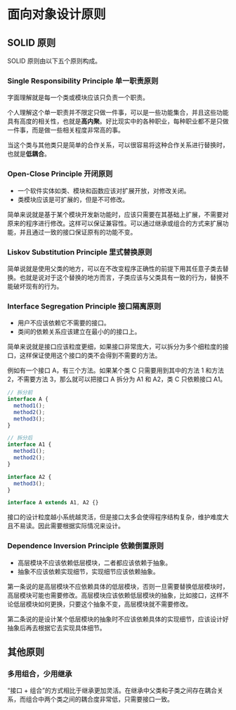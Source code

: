 # 面向对象设计原则

## SOLID 原则

SOLID 原则由以下五个原则构成。

### Single Responsibility Principle 单一职责原则

字面理解就是每一个类或模块应该只负责一个职责。

个人理解这个单一职责并不限定只做一件事，可以是一些功能集合，并且这些功能具有高度的相关性，也就是**高内聚**。好比现实中的各种职业，每种职业都不是只做一件事，而是做一些相关程度非常高的事。

当这个类与其他类只是简单的合作关系，可以很容易将这种合作关系进行替换时，也就是**低耦合**。

### Open-Close Principle 开闭原则

- 一个软件实体如类、模块和函数应该对扩展开放，对修改关闭。
- 类模块应该是可扩展的，但是不可修改。

简单来说就是基于某个模块开发新功能时，应该只需要在其基础上扩展，不需要对原来的程序进行修改。这样可以保证兼容性。可以通过继承或组合的方式来扩展功能，并且通过一致的接口保证原有的功能不变。

### Liskov Substitution Principle 里式替换原则

简单说就是使用父类的地方，可以在不改变程序正确性的前提下用其任意子类去替换。也就是说对于这个替换的地方而言，子类应该与父类具有一致的行为，替换不能破坏现有的行为。

### Interface Segregation Principle 接口隔离原则

- 用户不应该依赖它不需要的接口。
- 类间的依赖关系应该建立在最小的的接口上。

简单来说就是接口应该粒度更细，如果接口非常庞大，可以拆分为多个细粒度的接口，这样保证使用这个接口的类不会得到不需要的方法。

例如有一个接口 A，有三个方法。如果某个类 C 只需要用到其中的方法 1 和方法 2，不需要方法 3，那么就可以把接口 A 拆分为 A1 和 A2，类 C 只依赖接口 A1。

```ts
// 拆分前
interface A {
  method1();
  method2();
  method3();
}

// 拆分后
interface A1 {
  method1();
  method2();
}

interface A2 {
  method3();
}

interface A extends A1, A2 {}
```

接口的设计粒度越小系统越灵活，但是接口太多会使得程序结构复杂，维护难度大且不易读。因此需要根据实际情况来设计。

### Dependence Inversion Principle 依赖倒置原则

- 高层模块不应该依赖低层模块，二者都应该依赖于抽象。
- 抽象不应该依赖实现细节，实现细节应该依赖抽象。

第一条说的是高层模块不应依赖具体的低层模块，否则一旦需要替换低层模块时，高层模块可能也需要修改。高层模块应该依赖低层模块的抽象，比如接口，这样不论低层模块如何更换，只要这个抽象不变，高层模块就不需要修改。

第二条说的是设计某个低层模块的抽象时不应该依赖具体的实现细节，应该设计好抽象后再去根据它去实现具体细节。

## 其他原则

### 多用组合，少用继承

“接口 + 组合”的方式相比于继承更加灵活。在继承中父类和子类之间存在耦合关系，而组合中两个类之间的耦合度非常低，只需要接口一致。
